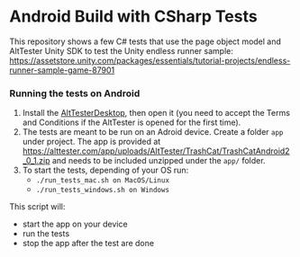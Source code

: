 # Android Build with CSharp Tests

This repository shows a few C# tests that use the page object model and AltTester Unity SDK to test the Unity endless runner sample:
https://assetstore.unity.com/packages/essentials/tutorial-projects/endless-runner-sample-game-87901

### Running the tests on Android

1. Install the [AltTesterDesktop](https://alttester.com/alttester/#pricing), then open it (you need to accept the Terms and Conditions if the AltTester is opened for the first time).
2. The tests are meant to be run on an Adroid device. Create a folder `app` under project. The app is provided at https://alttester.com/app/uploads/AltTester/TrashCat/TrashCatAndroid2_0_1.zip and needs to be included unzipped under the `app/` folder.
3. To start the tests, depending of your OS run:
    - `./run_tests_mac.sh on MacOS/Linux`
    - `./run_tests_windows.sh on Windows`

This script will:

- start the app on your device
- run the tests
- stop the app after the test are done

